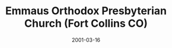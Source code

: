 ---
date: &id001 2001-03-16
end_date: null
location:
  address: 4601 S. Mason Street
  city: Fort Collins
  state: CO
minister:
- end: 2001-03-16
  name: Archibald A. Allison
  start: 1993-07-23
  type: Organizing Pastor
- end: null
  name: Archibald A. Allison
  start: 2001-03-16
  type: Pastor
ministers:
- Archibald A. Allison
- Archibald A. Allison
name: Emmaus Orthodox Presbyterian Church
names:
- end: 2001-03-16
  name: Emmaus Orthodox Presbyterian Chapel
  start: 1993-07-23
- end: null
  name: Emmaus Orthodox Presbyterian Church
  start: 2001-03-16
origination_date: *id001
raw_data: 'AR

  Fort Collins

  Emmaus Orthodox Presbyterian Chapel  (July 23, 1993-March 16, 2001)

  Emmaus Orthodox Presbyterian Church  (March 16, 2001- )

  College America, 4601 S. Mason Street

  Org. Pastor: Archibald A. Allison, 1993-2001

  Pastor: Archibald A. Allison, 2001-

  '
received_from: null
states:
- CO
status:
  active: true
  end_date: null
  reason: null
  received_from: null
  withdrawal_to: null
title: Emmaus Orthodox Presbyterian Church (Fort Collins CO)
year_established:
- 2001

---